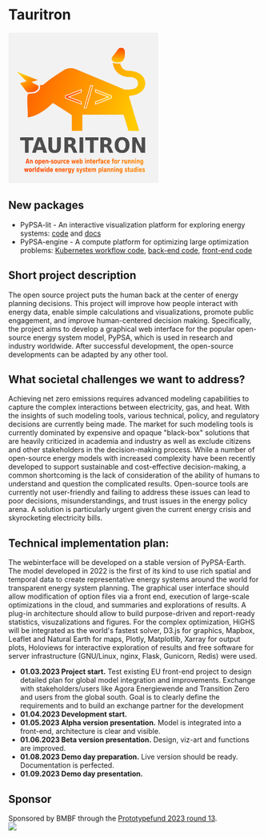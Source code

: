 # Tauritron
<!-- An open-source web interface for running worldwide energy system planning studies -->

<img src="images/logo-capital-english.png" width="300">

## New packages
- PyPSA-lit - An interactive visualization platform for exploring energy systems: [code](https://github.com/pypsa-meets-earth/pypsa-earth-lit) and [docs](https://github.com/pypsa-meets-earth/pypsa-lit-docs) 
- PyPSA-engine - A compute platform for optimizing large optimization problems: [Kubernetes workflow code](https://github.com/open-energy-transition/pypsa-workflow), [back-end code](https://github.com/open-energy-transition/pypsa-cloud-dashbord-express), [front-end code](https://github.com/open-energy-transition/pypsa-cloud-dashbord-react)

## Short project description
The open source project puts the human back at the center of energy planning decisions. This project will improve how people interact with energy data, enable simple calculations and visualizations, promote public engagement, and improve human-centered decision making. Specifically, the project aims to develop a graphical web interface for the popular open-source energy system model, PyPSA, which is used in research and industry worldwide. After successful development, the open-source developments can be adapted by any other tool.

## What societal challenges we want to address?
Achieving net zero emissions requires advanced modeling capabilities to capture the complex interactions between electricity, gas, and heat. With the insights of such modeling tools, various technical, policy, and regulatory decisions are currently being made. The market for such modeling tools is currently dominated by expensive and opaque "black-box" solutions that are heavily criticized in academia and industry as well as exclude citizens and other stakeholders in the decision-making process. While a number of open-source energy models with increased complexity have been recently developed to support sustainable and cost-effective decision-making, a common shortcoming is the lack of consideration of the ability of humans to understand and question the complicated results. Open-source tools are currently not user-friendly and failing to address these issues can lead to poor decisions, misunderstandings, and trust issues in the energy policy arena. A solution is particularly urgent given the current energy crisis and skyrocketing electricity bills.

## Technical implementation plan:
The webinterface will be developed on a stable version of PyPSA-Earth. The model developed in 2022 is the first of its kind to use rich spatial and temporal data to create representative energy systems around the world for transparent energy system planning. The graphical user interface should allow modification of option files via a front end, execution of large-scale optimizations in the cloud, and summaries and explorations of results. A plug-in architecture should allow to build purpose-driven and report-ready statistics, visuzalizations and figures. For the complex optimization, HiGHS will be integrated as the world's fastest solver, D3.js for graphics, Mapbox, Leaflet and Natural Earth for maps, Plotly, Matplotlib, Xarray for output plots, Holoviews for interactive exploration of results and free software for server infrastructure (GNU/Linux, nginx, Flask, Gunicorn, Redis) were used.

- **01.03.2023 Project start.** Test existing EU front-end project to design detailed plan for global model integration and improvements. Exchange with stakeholders/users like Agora Energiewende and Transition Zero and users from the global south. Goal is to clearly define the requirements and to build an exchange partner for the development
- **01.04.2023 Development start.**
- **01.05.2023 Alpha version presentation.** Model is integrated into a front-end, architecture is clear and visible.
- **01.06.2023 Beta version presentation.** Design, viz-art and functions are improved.
- **01.08.2023 Demo day preparation.** Live version should be ready. Documentation is perfected.
- **01.09.2023 Demo day presentation.**

## Sponsor
Sponsored by BMBF through the [Prototypefund 2023 round 13](https://prototypefund.de/project/tauritron/).
<br>
<img src="https://github.com/pypsa-meets-earth/tauritron/assets/61968949/e1563dc7-884d-4cae-ba48-70d57ab12774" width="300" align="left">

